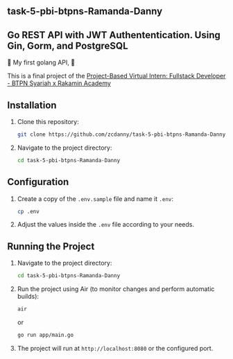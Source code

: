

## task-5-pbi-btpns-Ramanda-Danny

## Go REST API with JWT Authententication. Using Gin, Gorm, and PostgreSQL

 🚧 My first golang API,  🚧 


This is a final project of the [Project-Based Virtual Intern: Fullstack Developer - BTPN Syariah x Rakamin Academy](https://www.rakamin.com/about-project-based-internship)


## Installation

1. Clone this repository:

    ```bash
    git clone https://github.com/zcdanny/task-5-pbi-btpns-Ramanda-Danny.git
    ```

2. Navigate to the project directory:

    ```bash
    cd task-5-pbi-btpns-Ramanda-Danny
    ```

## Configuration

1. Create a copy of the `.env.sample` file and name it `.env`:

    ```bash
    cp .env
    ```

2. Adjust the values inside the `.env` file according to your needs.

## Running the Project

1. Navigate to the project directory:

    ```bash
    cd task-5-pbi-btpns-Ramanda-Danny
    ```

2. Run the project using Air (to monitor changes and perform automatic builds):

    ```bash
    air
    ```

    or

    ```bash
    go run app/main.go
    ```

3. The project will run at `http://localhost:8080` or the configured port.
